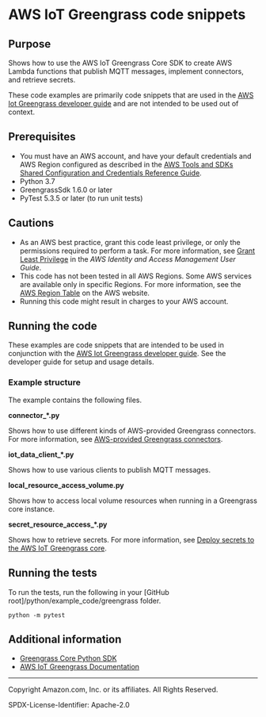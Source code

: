 # AWS IoT Greengrass code snippets

## Purpose

Shows how to use the AWS IoT Greengrass Core SDK to create AWS Lambda functions
that publish MQTT messages, implement connectors, and retrieve secrets.

These code examples are primarily code snippets that are used in the
[AWS Iot Greengrass developer guide](https://docs.aws.amazon.com/greengrass/latest/developerguide/what-is-gg.html)
and are not intended to be used out of context.

## Prerequisites

- You must have an AWS account, and have your default credentials and AWS Region
  configured as described in the [AWS Tools and SDKs Shared Configuration and
  Credentials Reference Guide](https://docs.aws.amazon.com/credref/latest/refdocs/creds-config-files.html).
- Python 3.7
- GreengrassSdk 1.6.0 or later
- PyTest 5.3.5 or later (to run unit tests)

## Cautions

- As an AWS best practice, grant this code least privilege, or only the
  permissions required to perform a task. For more information, see
  [Grant Least Privilege](https://docs.aws.amazon.com/IAM/latest/UserGuide/best-practices.html#grant-least-privilege)
  in the *AWS Identity and Access Management
  User Guide*.
- This code has not been tested in all AWS Regions. Some AWS services are
  available only in specific Regions. For more information, see the
  [AWS Region Table](https://aws.amazon.com/about-aws/global-infrastructure/regional-product-services/)
  on the AWS website.
- Running this code might result in charges to your AWS account.

## Running the code

These examples are code snippets that are intended to be used in conjunction with the
[AWS Iot Greengrass developer guide](https://docs.aws.amazon.com/greengrass/latest/developerguide/what-is-gg.html).
See the developer guide for setup and usage details.

### Example structure

The example contains the following files.

**connector_\*.py**

Shows how to use different kinds of AWS-provided Greengrass connectors.
For more information, see
[AWS-provided Greengrass connectors](https://docs.aws.amazon.com/greengrass/latest/developerguide/connectors-list.html).

**iot_data_client_\*.py**

Shows how to use various clients to publish MQTT messages.

**local_resource_access_volume.py**

Shows how to access local volume resources when running in a Greengrass core instance.

**secret_resource_access_\*.py**

Shows how to retrieve secrets. For more information, see
[Deploy secrets to the AWS IoT Greengrass core](https://docs.aws.amazon.com/greengrass/latest/developerguide/secrets.html).

## Running the tests

To run the tests, run the following in your
[GitHub root]/python/example_code/greengrass folder.

```
python -m pytest
```

## Additional information

- [Greengrass Core Python SDK](https://github.com/aws/aws-greengrass-core-sdk-python)
- [AWS IoT Greengrass Documentation](https://docs.aws.amazon.com/greengrass/index.html)

---
Copyright Amazon.com, Inc. or its affiliates. All Rights Reserved.

SPDX-License-Identifier: Apache-2.0
